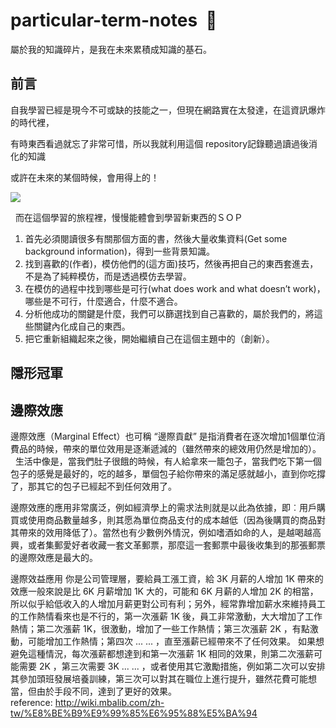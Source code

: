 # particular-term-notes  :memo:
屬於我的知識碎片，是我在未來累積成知識的基石。

  
## 前言  

自我學習已經是現今不可或缺的技能之一，但現在網路實在太發達，在這資訊爆炸的時代裡， 
  
有時東西看過就忘了非常可惜，所以我就利用這個 repository記錄聽過讀過後消化的知識  
  
或許在未來的某個時候，會用得上的！  

![](https://i2.wp.com/www.giornaledellepmi.it/wp-content/uploads/2016/06/Knowledge-sharing.jpg?fit=640%2C400&ssl=1)
  
  
而在這個學習的旅程裡，慢慢能體會到學習新東西的ＳＯＰ
1. 首先必須閱讀很多有關那個方面的書，然後大量收集資料(Get some background information)，得到一些背景知識。
2. 找到喜歡的(作者)，模仿他們的(這方面)技巧，然後再把自己的東西套進去，不是為了純粹模仿，而是透過模仿去學習。
3. 在模仿的過程中找到哪些是可行(what does work and what doesn’t work)，哪些是不可行，什麼適合，什麼不適合。
4. 分析他成功的關鍵是什麼，我們可以篩選找到自己喜歡的，屬於我們的，將這些關鍵內化成自己的東西。
5. 把它重新組織起來之後，開始繼續自己在這個主題中的（創新）。
  



## 隱形冠軍  
## 邊際效應 
邊際效應（Marginal Effect）也可稱 “邊際貢獻”
是指消費者在逐次增加1個單位消費品的時候，帶來的單位效用是逐漸遞減的（雖然帶來的總效用仍然是增加的）。  
生活中像是，當我們肚子很餓的時候，有人給拿來一籠包子，當我們吃下第一個包子的感覺是最好的，吃的越多，單個包子給你帶來的滿足感就越小，直到你吃撐了，那其它的包子已經起不到任何效用了。 
  
邊際效應的應用非常廣泛，例如經濟學上的需求法則就是以此為依據，即︰用戶購買或使用商品數量越多，則其愿為單位商品支付的成本越低（因為後購買的商品對其帶來的效用降低了）。當然也有少數例外情況，例如嗜酒如命的人，是越喝越高興，或者集郵愛好者收藏一套文革郵票，那麼這一套郵票中最後收集到的那張郵票的邊際效應是最大的。 

邊際效益應用
你是公司管理層，要給員工漲工資，給 3K 月薪的人增加 1K 帶來的效應一般來說是比 6K 月薪增加 1K 大的，可能和 6K 月薪的人增加 2K 的相當，所以似乎給低收入的人增加月薪更對公司有利；另外，經常靠增加薪水來維持員工的工作熱情看來也是不行的，第一次漲薪 1K 後，員工非常激動，大大增加了工作熱情；第二次漲薪 1K，很激動，增加了一些工作熱情；第三次漲薪 2K ，有點激動，可能增加工作熱情；第四次 ... ... ，直至漲薪已經帶來不了任何效果。 
如果想避免這種情況，每次漲薪都想達到和第一次漲薪 1K 相同的效果，則第二次漲薪可能需要 2K ，第三次需要 3K ... ... ，或者使用其它激勵措施，例如第二次可以安排其參加頭班發展培養訓練，第三次可以對其在職位上進行提升，雖然花費可能想當，但由於手段不同，達到了更好的效果。   
reference: http://wiki.mbalib.com/zh-tw/%E8%BE%B9%E9%99%85%E6%95%88%E5%BA%94



